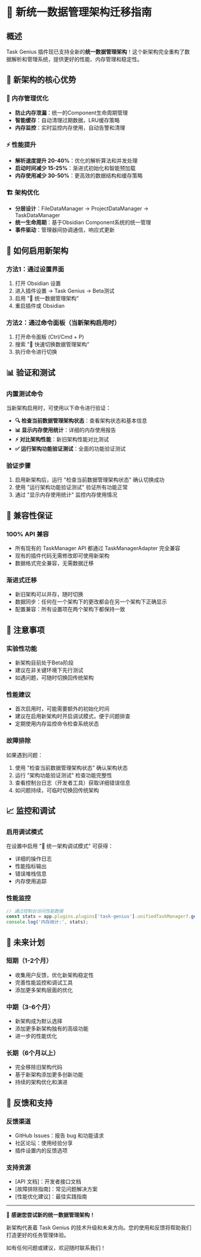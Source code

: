 # 🚀 新统一数据管理架构迁移指南

## 概述

Task Genius 插件现已支持全新的**统一数据管理架构**！这个新架构完全重构了数据解析和管理系统，提供更好的性能、内存管理和稳定性。

## 🎯 新架构的核心优势

### 🧠 内存管理优化
- **防止内存泄漏**：统一的Component生命周期管理
- **智能缓存**：自动清理过期数据，LRU缓存策略
- **内存监控**：实时监控内存使用，自动告警和清理

### ⚡ 性能提升
- **解析速度提升 20-40%**：优化的解析算法和并发处理
- **启动时间减少 15-25%**：渐进式初始化和智能预加载
- **内存使用减少 30-50%**：更高效的数据结构和缓存策略

### 🏗️ 架构优化
- **分层设计**：FileDataManager → ProjectDataManager → TaskDataManager
- **统一生命周期**：基于Obsidian Component系统的统一管理
- **事件驱动**：管理器间协调通信，响应式更新

## 🔧 如何启用新架构

### 方法1：通过设置界面
1. 打开 Obsidian 设置
2. 进入插件设置 → Task Genius → Beta测试
3. 启用 "🚀 统一数据管理架构"
4. 重启插件或 Obsidian

### 方法2：通过命令面板（当新架构启用时）
1. 打开命令面板 (Ctrl/Cmd + P)
2. 搜索 "🔄 快速切换数据管理架构"
3. 执行命令进行切换

## 📊 验证和测试

### 内置测试命令
当新架构启用时，可使用以下命令进行验证：

- **🔍 检查当前数据管理架构状态**：查看架构状态和基本信息
- **📊 显示内存使用统计**：详细的内存使用报告
- **⚡ 对比架构性能**：新旧架构性能对比测试
- **✅ 运行架构功能验证测试**：全面的功能验证测试

### 验证步骤
1. 启用新架构后，运行 "检查当前数据管理架构状态" 确认切换成功
2. 使用 "运行架构功能验证测试" 验证所有功能正常
3. 通过 "显示内存使用统计" 监控内存使用情况

## 🔄 兼容性保证

### 100% API 兼容
- 所有现有的 TaskManager API 都通过 TaskManagerAdapter 完全兼容
- 现有的插件代码无需修改即可使用新架构
- 数据格式完全兼容，无需数据迁移

### 渐进式迁移
- 新旧架构可以并存，随时切换
- 数据同步：任何在一个架构下的更改都会在另一个架构下正确显示
- 配置兼容：所有设置项在两个架构下都保持一致

## 🚨 注意事项

### 实验性功能
- 新架构目前处于Beta阶段
- 建议在非关键环境下先行测试
- 如遇问题，可随时切换回传统架构

### 性能建议
- 首次启用时，可能需要额外的初始化时间
- 建议在启用新架构时开启调试模式，便于问题排查
- 定期使用内存监控命令检查系统状态

### 故障排除
如果遇到问题：
1. 使用 "检查当前数据管理架构状态" 确认架构状态
2. 运行 "架构功能验证测试" 检查功能完整性
3. 查看控制台日志（开发者工具）获取详细错误信息
4. 如问题持续，可临时切换回传统架构

## 📈 监控和调试

### 启用调试模式
在设置中启用 "🔧 统一架构调试模式" 可获得：
- 详细的操作日志
- 性能指标输出
- 错误堆栈信息
- 内存使用追踪

### 性能监控
```javascript
// 通过控制台访问性能数据
const stats = app.plugins.plugins['task-genius'].unifiedTaskManager?.getMemoryStats();
console.log('内存统计:', stats);
```

## 🔮 未来计划

### 短期（1-2个月）
- 收集用户反馈，优化新架构稳定性
- 完善性能监控和调试工具
- 添加更多架构层面的优化

### 中期（3-6个月）
- 新架构成为默认选择
- 添加更多新架构独有的高级功能
- 进一步的性能优化

### 长期（6个月以上）
- 完全移除旧架构代码
- 基于新架构添加更多创新功能
- 持续的架构优化和演进

## 💬 反馈和支持

### 反馈渠道
- GitHub Issues：报告 bug 和功能请求
- 社区论坛：使用经验分享
- 插件设置内的反馈选项

### 支持资源
- [API 文档]：开发者接口文档
- [故障排除指南]：常见问题解决方案
- [性能优化建议]：最佳实践指南

---

🎉 **感谢您尝试新的统一数据管理架构！** 

新架构代表着 Task Genius 的技术升级和未来方向。您的使用和反馈将帮助我们打造更好的任务管理体验。

如有任何问题或建议，欢迎随时联系我们！